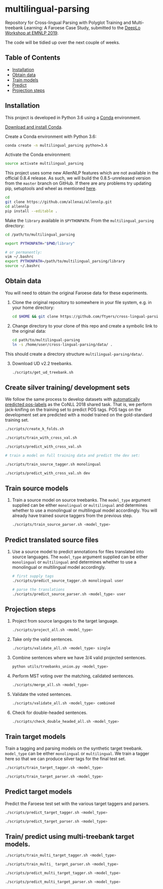 # multilingual-parsing

Repository for Cross-lingual Parsing with Polyglot Training and Multi-treebank Learning: A Faroese Case Study, submitted to the [DeepLo Workshop at EMNLP 2019](https://sites.google.com/view/deeplo19/).

The code will be tidied up over the next couple of weeks.

## Table of Contents

- [Installation](#installation)
- [Obtain data](#obtain-data)
- [Train models](#train-source-models)
- [Predict](#predict-translated-source-files)
- [Projection steps](#projection-steps)


## Installation

This project is developed in Python 3.6 using a [Conda](https://conda.io/) environment.

[Download and install Conda](https://conda.io/projects/conda/en/latest/user-guide/install/linux.html).

Create a Conda environment with Python 3.6:

```bash
conda create -n multilingual_parsing python=3.6
```

Activate the Conda environment:

```bash
source activate multilingual_parsing
```
This project uses some new AllenNLP features which are not available in the official 0.8.4 release. As such, we will build the 0.8.5-unreleased version from the `master` branch on GitHub. If there are any problems try updating pip, setuptools and wheel as mentioned [here](https://packaging.python.org/tutorials/installing-packages/).

```bash
cd
git clone https://github.com/allenai/allennlp.git
cd allennlp
pip install --editable .
```

Make the `library` available in `$PYTHONPATH`. From the `multilingual_parsing` directory:

```bash
cd /path/to/multilingual_parsing

export PYTHONPATH="$PWD/library"

# or permanently:
vim ~/.bashrc
export PYTHONPATH=/path/to/multilingual_parsing/library
source ~/.bashrc
```

## Obtain data
You will need to obtain the original Faroese data for these experiments.

1.  Clone the original repository to somewhere in your file system, e.g. in your home directory:
    ```bash
    cd $HOME && git clone https://github.com/ftyers/cross-lingual-parsing.git
    ```
    
2.  Change directory to your clone of this repo and create a symbolic link to the original data:
    ```bash
    cd path/to/multilingual-parsing
    ln -s /home/user/cross-lingual-parsing/data/ .
    ```

This should create a directory structure `multilingual-parsing/data/`.

3. Download UD v2.2 treebanks.
    ```bash
    ./scripts/get_ud_treebank.sh
    ```

## Create silver training/ development sets
We follow the same process to develop datasets with [automatically predicted pos-labels](http://universaldependencies.org/conll18/baseline.html) as the CoNLL 2018 shared task. That is, we perform jack-knifing on the training set to predict POS tags. POS tags on the development set are predicted with a model trained on the gold-standard training set.

```bash
./scripts/create_k_folds.sh

./scripts/train_with_cross_val.sh

./scripts/predict_with_cross_val.sh

# train a model on full training data and predict the dev set:

./scripts/train_source_tagger.sh monolingual

./scripts/predict_with_cross_val.sh dev

```

## Train source models
1.  Train a source model on source treebanks. The `model_type` argument supplied can be either `monolingual` or `multilingual` and determines whether to use a monolingual or multilingual model accordingly. You will already have trained source taggers from the previous step.

    ```bash
    ./scripts/train_source_parser.sh <model_type>
    ```

## Predict translated source files
1.  Use a source model to predict annotations for files translated into source languages. The `model_type` argument supplied can be either `monolingual` or `multilingual` and determines whether to use a monolingual or multilingual model accordingly.

    ```bash
    # first supply tags
    ./scripts/predict_source_tagger.sh monolingual user
    
    # parse the translations
    ./scripts/predict_source_parser.sh <model_type> user
    ```

## Projection steps
1.  Project from source languges to the target language.
    ```bash
    ./scripts/project_all.sh <model_type>
    ```
2.  Take only the valid sentences.
    ```bash
    ./scripts/validate_all.sh <model_type> single
    ```
    
3.  Combine sentences where we have 3/4 valid projected sentences.
    ```bash
    python utils/treebanks_union.py <model_type>
    ```
    
4.  Perform MST voting over the matching, calidated sentences.
    ```bash
    ./scripts/merge_all.sh <model_type>
    ```
    
5.  Validate the voted sentences.
    ```bash
    ./scripts/validate_all.sh <model_type> combined
    ```
    
5.  Check for double-headed sentences.
    ```bash
    ./scripts/check_double_headed_all.sh <model_type>
    ```    

## Train target models
Train a tagging and parsing models on the synthetic target treebank. `model_type` can be either `monolingual` or `multilingual`. We train a tagger here so that we can produce silver tags for the final test set.

```bash
./scripts/train_target_tagger.sh <model_type>
```

```bash
./scripts/train_target_parser.sh <model_type>
```

## Predict target models
Predict the Faroese test set with the various target taggers and parsers.


```bash
./scripts/predict_target_tagger.sh <model_type>
```

```bash
./scripts/predict_target_parser.sh <model_type>
```

## Train/ predict using multi-treebank target models.

```bash
./scripts/train_multi_target_tagger.sh <model_type>

./scripts/train_multi_ target_parser.sh <model_type>

./scripts/predict_multi_target_tagger.sh <model_type>

./scripts/predict_multi_target_parser.sh <model_type>
```

